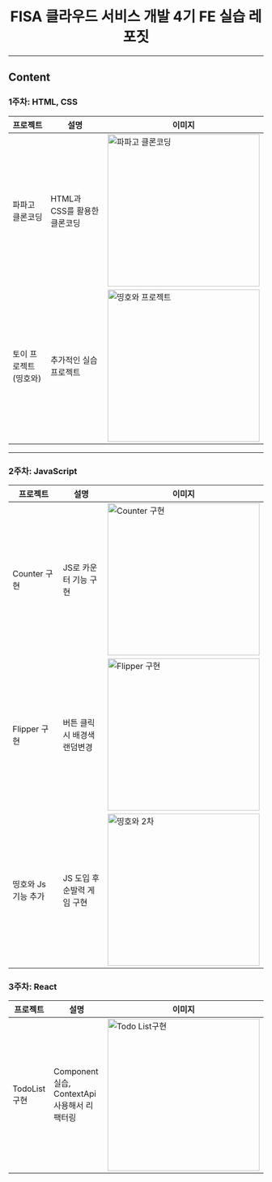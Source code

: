 <h1 align="center">FISA 클라우드 서비스 개발 4기 FE 실습 레포짓</h1>

---

## Content

### 1주차: HTML, CSS
| **프로젝트**        | **설명**                  | **이미지**                                                                                                                                      |
|---------------------|--------------------------|--------------------------------------------------------------------------------------------------------------------------------------------------|
| 파파고 클론코딩     | HTML과 CSS를 활용한 클론코딩 | <img src="https://github.com/user-attachments/assets/de01eabf-0881-471a-994d-9ec690cdb88e" alt="파파고 클론코딩" width="300px">                 |
| 토이 프로젝트 (띵호와) | 추가적인 실습 프로젝트      | <img src="https://github.com/user-attachments/assets/62745dd4-d314-40db-884b-a1628086d346" alt="띵호와 프로젝트" width="300px">                |

---

### 2주차: JavaScript
| **프로젝트** | **설명**                  | **이미지**                                                                                                                                      |
|--------------|--------------------------|--------------------------------------------------------------------------------------------------------------------------------------------------|
| Counter 구현 | JS로 카운터 기능 구현      | <img src="https://github.com/user-attachments/assets/fda10ed1-4de4-4fb3-bec1-953d0bd26886" alt="Counter 구현" width="300px">                    |
| Flipper 구현 | 버튼 클릭시 배경색 랜덤변경 | <img src="https://github.com/user-attachments/assets/8667fdae-faae-4a36-9a75-31640dd462dd" alt="Flipper 구현" width="300px">                   |
| 띵호와 Js 기능 추가 | JS 도입 후 순발력 게임 구현 | <img src="https://github.com/user-attachments/assets/77f09747-27f4-4cf5-ab26-08e853fa37f1" alt="띵호와 2차" width="300px">                   |

### 3주차: React
| **프로젝트** | **설명**                  | **이미지**                                                                                                                                      |
|--------------|--------------------------|--------------------------------------------------------------------------------------------------------------------------------------------------|
| TodoList 구현 | Component실습, <br> ContextApi 사용해서 리팩터링     | <img src="https://github.com/user-attachments/assets/48b1d088-c1d8-4c05-8c13-43f8dbc3f6af" alt="Todo List구현" width="300px">                    |

